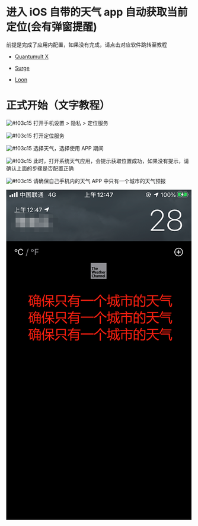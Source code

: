 # 进入 iOS 自带的天气 app 自动获取当前定位(会有弹窗提醒)

前提是完成了应用内配置，如果没有完成，请点击对应软件跳转至教程

- [Quantumult X](https://github.com/chiupam/tutorial/blob/master/caiyun/QuantumultX.md)

- [Surge](https://github.com/chiupam/tutorial/blob/master/caiyun/Surge.md)

- [Loon](https://github.com/chiupam/tutorial/blob/master/caiyun/Loon.md)

# 正式开始（文字教程）

![#f03c15](https://placehold.it/15/f03c15/000000?text=+) 打开手机设置 > 隐私 > 定位服务

![#f03c15](https://placehold.it/15/f03c15/000000?text=+) 打开定位服务

![#f03c15](https://placehold.it/15/f03c15/000000?text=+) 选择天气，选择使用 APP 期间

![#f03c15](https://placehold.it/15/f03c15/000000?text=+) 此时，打开系统天气应用，会提示获取位置成功，如果没有提示，请确认上面的步骤是否配置正确

![#f03c15](https://placehold.it/15/f03c15/000000?text=+) 请确保自己手机内的天气 APP 中只有一个城市的天气预报

![image](https://raw.githubusercontent.com/chiupam/tutorial-image/master/QuantumultX/caiyun_weatherapp.png)
